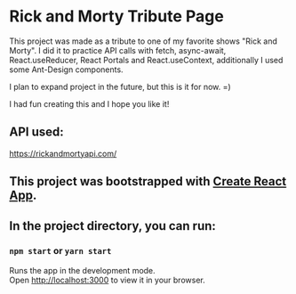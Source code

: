 # Rick and Morty Tribute Page

This project was made as a tribute to one of my favorite shows "Rick and Morty". I did it to practice API calls with fetch, async-await, React.useReducer, React Portals and React.useContext, additionally I used some Ant-Design components.

I plan to expand project in the future, but this is it for now. =)

I had fun creating this and I hope you like it!

## API used:

https://rickandmortyapi.com/

## This project was bootstrapped with [Create React App](https://github.com/facebook/create-react-app).

## In the project directory, you can run:

### `npm start` or `yarn start`

Runs the app in the development mode.\
Open [http://localhost:3000](http://localhost:3000) to view it in your browser.
